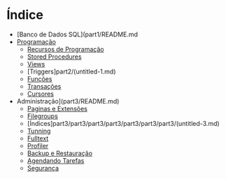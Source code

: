 # Índice

* [Banco de Dados SQL](part1/README.md    
* [Programação](README.md)
   * [Recursos de Programação](recursos-de-programacao.md)
   * [Stored Procedures](part2/untitled.md)
   * [Views](part2/views.md)
   * [Triggers]part2/(untitled-1.md)
   * [Funções](part2/funcoes.md)
   * [Transações](part2/transacoes.md)
   * [Cursores](part2/untitled-2.md)
* Administração](part3/README.md)
   * [Paginas e Extensões](part3/part3/part3/part3/part3/part3/part3/part3/part3/paginas-e-extensoes.md)
   * [Filegroups](part3/part3/part3/part3/part3/part3/part3/part3/filegroups.md)
   * [Índices]part3/part3/part3/part3/part3/part3/part3/(untitled-3.md)
   * [Tunning](part3/part3/part3/part3/part3/part3/tunning.md)
   * [Fulltext](part3/part3/part3/part3/part3/fulltext.md)
   * [Profiler](part3/part3/part3/part3/profiler.md)
   * [Backup e Restauração](part3/part3/part3/backup-e-restauracao.md)
   * [Agendando Tarefas](part3/part3/agendando-tarefas.md)
   * [Segurança](part3/seguranca.md)




